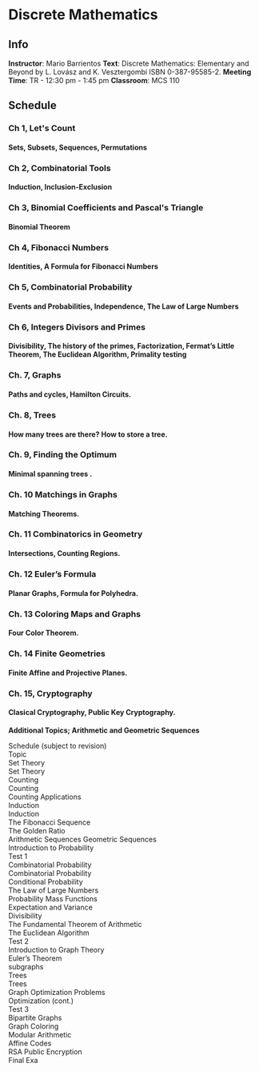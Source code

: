 # Discrete Mathematics

## Info
__Instructor__: Mario Barrientos
__Text__: Discrete Mathematics: Elementary and Beyond by L. Lovász and K. Vesztergombi ISBN 0-387-95585-2.
__Meeting Time__: TR - 12:30 pm - 1:45 pm
__Classroom__: MCS 110



## Schedule
### Ch 1, Let's Count
#### Sets, Subsets, Sequences, Permutations

### Ch 2, Combinatorial Tools
#### Induction, Inclusion-Exclusion

### Ch 3, Binomial Coefficients and Pascal's Triangle
#### Binomial Theorem

### Ch 4, Fibonacci Numbers
#### Identities, A Formula for Fibonacci Numbers

### Ch 5, Combinatorial Probability
#### Events and Probabilities, Independence, The Law of   Large Numbers

### Ch 6, Integers Divisors and Primes
#### Divisibility, The history of the primes, Factorization, Fermat’s Little Theorem, The Euclidean Algorithm, Primality testing

### Ch. 7, Graphs
#### Paths and cycles, Hamilton Circuits.  

### Ch. 8, Trees 
#### How many trees are there? How to store a tree.  

### Ch. 9, Finding the Optimum
#### Minimal spanning trees .  

### Ch. 10 Matchings in Graphs
#### Matching Theorems.  

### Ch. 11 Combinatorics in Geometry
#### Intersections, Counting Regions.  

### Ch. 12 Euler’s Formula
#### Planar Graphs, Formula for Polyhedra.  

### Ch. 13 Coloring Maps and Graphs
#### Four Color Theorem.  

### Ch. 14 Finite Geometries
#### Finite Affine and Projective Planes.  

### Ch. 15, Cryptography
#### Clasical Cryptography, Public Key Cryptography. 

__Additional Topics; Arithmetic and Geometric Sequences__

Schedule (subject to revision)  
Topic  
Set Theory  
Set Theory  
Counting  
Counting  
Counting Applications  
Induction  
Induction  
The Fibonacci Sequence  
The Golden Ratio  
Arithmetic Sequences
Geometric Sequences  
Introduction to Probability  
Test 1  
Combinatorial Probability  
Combinatorial Probability  
Conditional Probability  
The Law of Large Numbers  
Probability Mass Functions  
Expectation and Variance  
Divisibility  
The Fundamental Theorem of Arithmetic  
The Euclidean Algorithm  
Test 2  
Introduction to Graph Theory  
Euler’s Theorem  
subgraphs  
Trees  
Trees  
Graph Optimization Problems  
Optimization (cont.)  
Test 3  
Bipartite Graphs  
Graph Coloring  
Modular Arithmetic  
Affine Codes  
RSA Public Encryption  
Final Exa